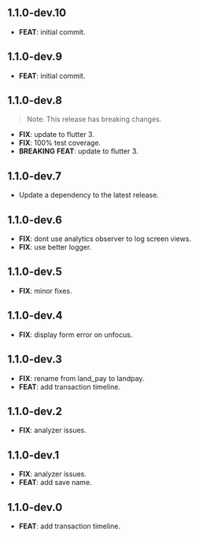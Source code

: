 ## 1.1.0-dev.10

 - **FEAT**: initial commit.

## 1.1.0-dev.9

 - **FEAT**: initial commit.

## 1.1.0-dev.8

> Note: This release has breaking changes.

 - **FIX**: update to flutter 3.
 - **FIX**: 100% test coverage.
 - **BREAKING** **FEAT**: update to flutter 3.

## 1.1.0-dev.7

 - Update a dependency to the latest release.

## 1.1.0-dev.6

 - **FIX**: dont use analytics observer to log screen views.
 - **FIX**: use better logger.

## 1.1.0-dev.5

 - **FIX**: minor fixes.

## 1.1.0-dev.4

 - **FIX**: display form error on unfocus.

## 1.1.0-dev.3

 - **FIX**: rename from land_pay to landpay.
 - **FEAT**: add transaction timeline.

## 1.1.0-dev.2

 - **FIX**: analyzer issues.

## 1.1.0-dev.1

 - **FIX**: analyzer issues.
 - **FEAT**: add save name.

## 1.1.0-dev.0

 - **FEAT**: add transaction timeline.

